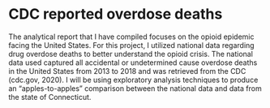# CDC reported overdose deaths

The analytical report that I have compiled focuses on the opioid epidemic facing the United States. For this project, I utilized national data regarding drug overdose deaths to better understand the opioid crisis. The national data used captured all accidental or undetermined cause overdose deaths in the United States from 2013 to 2018 and was retrieved from the CDC (cdc.gov, 2020). I will be using exploratory analysis techniques to produce an “apples-to-apples” comparison between the national data and data from the state of Connecticut. 


